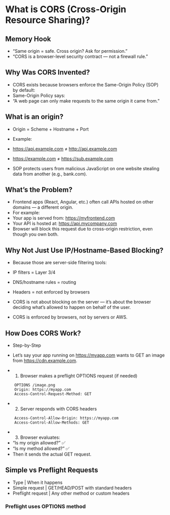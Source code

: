 # What is CORS (Cross-Origin Resource Sharing)?

## Memory Hook
- “Same origin = safe. Cross origin? Ask for permission.”
- “CORS is a browser-level security contract — not a firewall rule.”

## Why Was CORS Invented?
- CORS exists because browsers enforce the Same-Origin Policy (SOP) by default:
- Same-Origin Policy says:
- “A web page can only make requests to the same origin it came from.”

## What is an origin?
- Origin = Scheme + Hostname + Port
- Example:
- https://api.example.com ≠ http://api.example.com
- https://example.com ≠ https://sub.example.com

- SOP protects users from malicious JavaScript on one website stealing data from another (e.g., bank.com).

## What’s the Problem?
- Frontend apps (React, Angular, etc.) often call APIs hosted on other domains — a different origin.
- For example:
- Your app is served from: https://myfrontend.com
- Your API is hosted at: https://api.mycompany.com
- Browser will block this request due to cross-origin restriction, even though you own both.

## Why Not Just Use IP/Hostname-Based Blocking?
- Because those are server-side filtering tools:
- IP filters = Layer 3/4
- DNS/hostname rules = routing
- Headers = not enforced by browsers

- CORS is not about blocking on the server — it’s about the browser deciding what’s allowed to happen on behalf of the user.
- CORS is enforced by browsers, not by servers or AWS.

## How Does CORS Work?
- Step-by-Step
- Let’s say your app running on https://myapp.com wants to GET an image from https://cdn.example.com.

- 1. Browser makes a preflight OPTIONS request (if needed)
```
	OPTIONS /image.png
	Origin: https://myapp.com
	Access-Control-Request-Method: GET
```
- 2. Server responds with CORS headers
```
	Access-Control-Allow-Origin: https://myapp.com
	Access-Control-Allow-Methods: GET
```
- 3. Browser evaluates:
- “Is my origin allowed?” ✅
- “Is my method allowed?” ✅
- Then it sends the actual GET request.

## Simple vs Preflight Requests
- Type	| When it happens
- Simple request	| GET/HEAD/POST with standard headers
- Preflight request	| Any other method or custom headers

### Preflight uses OPTIONS method

